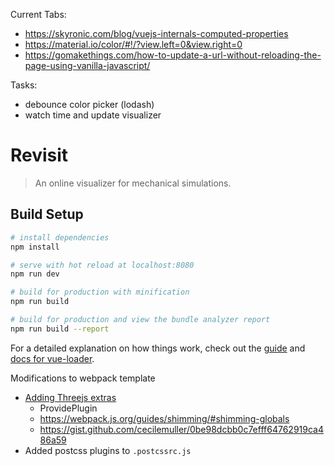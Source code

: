 
Current Tabs:
- https://skyronic.com/blog/vuejs-internals-computed-properties
- https://material.io/color/#!/?view.left=0&view.right=0
- https://gomakethings.com/how-to-update-a-url-without-reloading-the-page-using-vanilla-javascript/

Tasks:
- debounce color picker (lodash)
- watch time and update visualizer




# Revisit

> An online visualizer for mechanical simulations.

## Build Setup

``` bash
# install dependencies
npm install

# serve with hot reload at localhost:8080
npm run dev

# build for production with minification
npm run build

# build for production and view the bundle analyzer report
npm run build --report
```

For a detailed explanation on how things work, check out the [guide](http://vuejs-templates.github.io/webpack/) and [docs for vue-loader](http://vuejs.github.io/vue-loader).



Modifications to webpack template
- [Adding Threejs extras](https://github.com/mrdoob/three.js/issues/9562)
  + ProvidePlugin
  + https://webpack.js.org/guides/shimming/#shimming-globals
  + https://gist.github.com/cecilemuller/0be98dcbb0c7efff64762919ca486a59
- Added postcss plugins to `.postcssrc.js`
